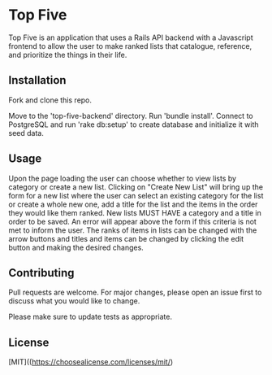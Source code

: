 # Top Five

Top Five is an application that uses a Rails API backend with a Javascript frontend to allow the user to make ranked lists that catalogue, reference, and prioritize the things in their life. 

## Installation

Fork and clone this repo.

Move to the 'top-five-backend' directory. Run 'bundle install'. Connect to PostgreSQL and run 'rake db:setup' to create database and initialize it with seed data.

## Usage

Upon the page loading the user can choose whether to view lists by category or create a new list. Clicking on "Create New List" will bring up the form for a new list where the user can select an existing category for the list or create a whole new one, add a title for the list and the items in the order they would like them ranked. New lists MUST HAVE a category and a title in order to be saved. An error will appear above the form if this criteria is not met to inform the user. The ranks of items in lists can be changed with the arrow buttons and titles and items can be changed by clicking the edit button and making the desired changes. 

## Contributing

Pull requests are welcome. For major changes, please open an issue first to discuss what you would like to change.

Please make sure to update tests as appropriate.

## License

[MIT]((https://choosealicense.com/licenses/mit/)